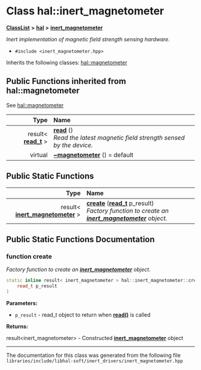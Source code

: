 

# Class hal::inert\_magnetometer



[**ClassList**](annotated.md) **>** [**hal**](namespacehal.md) **>** [**inert\_magnetometer**](classhal_1_1inert__magnetometer.md)



_Inert implementation of magnetic field strength sensing hardware._ 

* `#include <inert_magnetometer.hpp>`



Inherits the following classes: [hal::magnetometer](classhal_1_1magnetometer.md)
























































## Public Functions inherited from hal::magnetometer

See [hal::magnetometer](classhal_1_1magnetometer.md)

| Type | Name |
| ---: | :--- |
|  result&lt; [**read\_t**](structhal_1_1magnetometer_1_1read__t.md) &gt; | [**read**](#function-read) () <br>_Read the latest magnetic field strength sensed by the device._  |
| virtual  | [**~magnetometer**](#function-magnetometer) () = default<br> |


## Public Static Functions

| Type | Name |
| ---: | :--- |
|  result&lt; [**inert\_magnetometer**](classhal_1_1inert__magnetometer.md) &gt; | [**create**](#function-create) ([**read\_t**](structhal_1_1magnetometer_1_1read__t.md) p\_result) <br>_Factory function to create an_ [_**inert\_magnetometer**_](classhal_1_1inert__magnetometer.md) _object._ |




















































## Public Static Functions Documentation




### function create 

_Factory function to create an_ [_**inert\_magnetometer**_](classhal_1_1inert__magnetometer.md) _object._
```C++
static inline result< inert_magnetometer > hal::inert_magnetometer::create (
    read_t p_result
) 
```





**Parameters:**


* `p_result` - read\_t object to return when [**read()**](classhal_1_1magnetometer.md#function-read) is called 



**Returns:**

result&lt;inert\_magnetometer&gt; - Constructed [**inert\_magnetometer**](classhal_1_1inert__magnetometer.md) object 





        

------------------------------
The documentation for this class was generated from the following file `libraries/include/libhal-soft/inert_drivers/inert_magnetometer.hpp`

